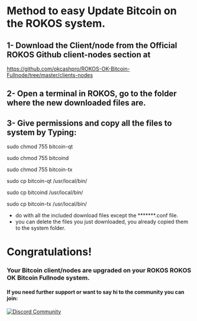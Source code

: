 # Method to easy Update Bitcoin on the ROKOS system.

## 1- Download the Client/node from the Official ROKOS Github client-nodes section at

https://github.com/okcashpro/ROKOS-OK-Bitcoin-Fullnode/tree/master/clients-nodes

## 2- Open a terminal in ROKOS, go to the folder where the new downloaded files are.

## 3- Give permissions and copy all the files to system by Typing:

sudo chmod 755 bitcoin-qt

sudo chmod 755 bitcoind

sudo chmod 755 bitcoin-tx

sudo cp bitcoin-qt /usr/local/bin/

sudo cp bitcoind /usr/local/bin/

sudo cp bitcoin-tx /usr/local/bin/

* do with all the included download files except the *******.conf file.
* you can delete the files you just downloaded, you already copied them to the system folder.

# Congratulations!
### Your Bitcoin client/nodes are upgraded on your ROKOS ROKOS OK Bitcoin Fullnode system.

#### If you need further support or want to say hi to the community you can join:
[![Discord Community](https://img.shields.io/badge/discord-bitcoinfullnode-blue.svg)](https://discord.io/bitcoin)
